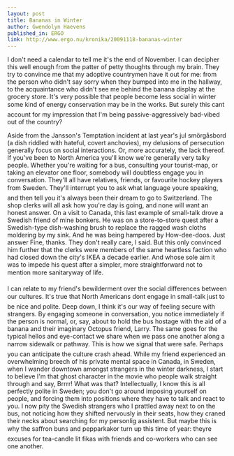 ```yaml
---
layout: post
title: Bananas in Winter
author: Gwendolyn Haevens
published_in: ERGO
link: http://www.ergo.nu/kronika/20091118-bananas-winter
---
```

I don't need a calendar to tell me it's the end of November. I can decipher this well enough from the patter of petty thoughts through my brain. They try to convince me that my adoptive countrymen have it out for me: from the person who didn't say sorry when they bumped into me in the hallway, to the acquaintance who didn't see me behind the banana display at the grocery store. It's very possible that people become less social in winter some kind of energy conservation may be in the works. But surely this cant account for my impression that I'm being passive-aggressively bad-vibed out of the country?

Aside from the Jansson's Temptation incident at last year's jul smörgåsbord (a dish riddled with hateful, covert anchovies), my delusions of persecution generally focus on social interactions. Or, more accurately, the lack thereof. If you've been to North America you'll know we're generally very talky people. Whether you're waiting for a bus, consulting your tourist-map, or taking an elevator one floor, somebody will doubtless engage you in conversation. They'll all have relatives, friends, or favourite hockey players from Sweden. They'll interrupt you to ask what language youre speaking, and then tell you it's always been their dream to go to Switzerland. The shop clerks will all ask how you're day is going, and none will want an honest answer. 
On a visit to Canada, this last example of small-talk drove a Swedish friend of mine bonkers. He was on a store-to-store quest after a Swedish-type dish-washing brush to replace the ragged wash cloths moldering by my sink. And he was being hampered by How-dee-doos. Just answer Fine, thanks. They don't really care, I said. But this only convinced him further that the clerks were members of the same heartless faction who had closed down the city's IKEA a decade earlier. And whose sole aim it was to impede his quest after a simpler, more straightforward not to mention more sanitaryway of life.

I can relate to my friend's bewilderment over the social differences between our cultures. It's true that North Americans dont engage in small-talk just to be nice and polite. Deep down, I think it's our way of feeling secure with strangers. By engaging someone in conversation, you notice immediately if the person is normal, or, say, about to hold the bus hostage with the aid of a banana and their imaginary Octopus friend, Larry. The same goes for the typical hellos and eye-contact we share when we pass one another along a narrow sidewalk or pathway. This is how we signal that were safe.
Perhaps you can anticipate the culture crash ahead. While my friend experienced an overwhelming breech of his private mental space in Canada, in Sweden, when I wander downtown amongst strangers in the winter darkness, I start to believe I'm that ghost character in the movie who people walk straight through and say, Brrrr! What was that? Intellectually, I know this is all perfectly polite in Sweden; you don't go around imposing yourself on people, and forcing them into positions where they have to talk and react to you. I now pity the Swedish strangers who I prattled away next to on the bus, not noticing how they shifted nervously in their seats, how they craned their necks about searching for my personlig assistent. But maybe this is why the saffron buns and pepparkakor turn up this time of year: theyre excuses for tea-candle lit fikas with friends and co-workers who can see one another.
